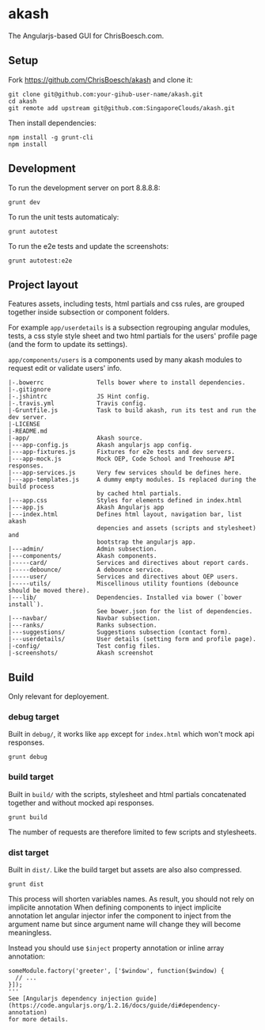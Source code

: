 # akash

The Angularjs-based GUI for ChrisBoesch.com.


## Setup

Fork https://github.com/ChrisBoesch/akash and clone it:
```
git clone git@github.com:your-gihub-user-name/akash.git
cd akash
git remote add upstream git@github.com:SingaporeClouds/akash.git
```

Then install dependencies:
```
npm install -g grunt-cli
npm install
```


## Development

To run the development server on port 8.8.8.8:
```
grunt dev
```

To run the unit tests automaticaly:
```
grunt autotest
```

To run the e2e tests and update the screenshots:
```
grunt autotest:e2e
```


## Project layout

Features assets, including tests, html partials and css rules, are grouped
together inside subsection or component folders.

For example `app/userdetails` is a subsection regrouping angular modules,
tests, a css style style sheet and two html partials for the users' profile
page (and the form to update its settings).

`app/components/users` is a components used by many akash modules to request
edit or validate users' info.

```
|-.bowerrc               Tells bower where to install dependencies.
|-.gitignore
|-.jshintrc              JS Hint config.
|-.travis.yml            Travis config.
|-Gruntfile.js           Task to build akash, run its test and run the dev server.
|-LICENSE
|-README.md
|-app/                   Akash source.
|---app-config.js        Akash angularjs app config.
|---app-fixtures.js      Fixtures for e2e tests and dev servers.
|---app-mock.js          Mock OEP, Code School and Treehouse API responses.
|---app-services.js      Very few services should be defines here.
|---app-templates.js     A dummy empty modules. Is replaced during the build process
                         by cached html partials.
|---app.css              Styles for elements defined in index.html
|---app.js               Akash Angularjs app
|---index.html           Defines html layout, navigation bar, list akash
                         depencies and assets (scripts and stylesheet) and
                         bootstrap the angularjs app.
|---admin/               Admin subsection.
|---components/          Akash components.
|-----card/              Services and directives about report cards.
|-----debounce/          A debounce service.
|-----user/              Services and directives about OEP users.
|-----utils/             Miscellinous utility fountions (debounce should be moved there).
|---lib/                 Dependencies. Installed via bower (`bower install`).
                         See bower.json for the list of dependencies.
|---navbar/              Navbar subsection.
|---ranks/               Ranks subsection.
|---suggestions/         Suggestions subsection (contact form).
|---userdetails/         User details (setting form and profile page).
|-config/                Test config files.
|-screenshots/           Akash screenshot
```


## Build

Only relevant for deployement.


### debug target

Built in `debug/`, it works like `app` except for `index.html`
which won't mock api responses.
```
grunt debug
```


### build target

Built in `build/` with the scripts, stylesheet and html partials concatenated
together and without mocked api responses.
```
grunt build
```

The number of requests are therefore limited to few scripts and stylesheets.


### dist target

Built in `dist/`. Like the build target but assets are also also compressed.
```
grunt dist
```

This process will shorten variables names. As result, you should not
rely on implicite annotation When defining components to inject
implicite annotation let angular injector infer the component to
inject from the argument name but since argument name will change
they will become meaningless.

Instead you should use `$inject` property annotation or inline array
annotation:
```
someModule.factory('greeter', ['$window', function($window) {
  // ...
}]);
'''
See [Angularjs dependency injection guide](https://code.angularjs.org/1.2.16/docs/guide/di#dependency-annotation)
for more details.
